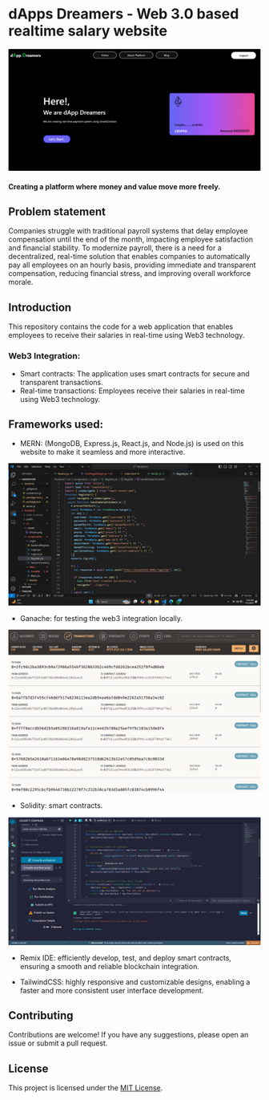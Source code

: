 # dApps Dreamers - Web 3.0 based realtime salary website
<a href="">
<img src="website.png"alt="Decentralized infrastructure network"></img>
</a>

#### Creating a platform where money and value move more freely.

## Problem statement

Companies struggle with traditional payroll systems that delay employee compensation until the end of the month, impacting employee satisfaction and financial stability. To modernize payroll, there is a need for a decentralized, real-time solution that enables companies to automatically pay all employees on an hourly basis, providing immediate and transparent compensation, reducing financial stress, and improving overall workforce morale.

## Introduction
This repository contains the code for a web application that enables employees to receive their salaries in real-time using Web3 technology.

### Web3 Integration:
- Smart contracts: The application uses smart contracts for secure and transparent transactions.
- Real-time transactions: Employees receive their salaries in real-time using Web3 technology.

## Frameworks used:

- MERN: (MongoDB, Express.js, React.js, and Node.js) is used on this website to make it seamless and more interactive.

<a href="">
<img src="MERN.jpeg"alt="mern"></img>
</a>

- Ganache: for testing the web3 integration locally.

<a href="">
<img src="ganache.png"alt="ganache"></img>
</a>

- Solidity: smart contracts.

<a href="">
<img src="contract.jpeg"alt="solidity"></img>
</a>

- Remix IDE: efficiently develop, test, and deploy smart contracts, ensuring a smooth and reliable blockchain integration.

- TailwindCSS: highly responsive and customizable designs, enabling a faster and more consistent user interface development.

## Contributing

Contributions are welcome! If you have any suggestions, please open an issue or submit a pull request.

## License

This project is licensed under the [MIT License](LICENSE).